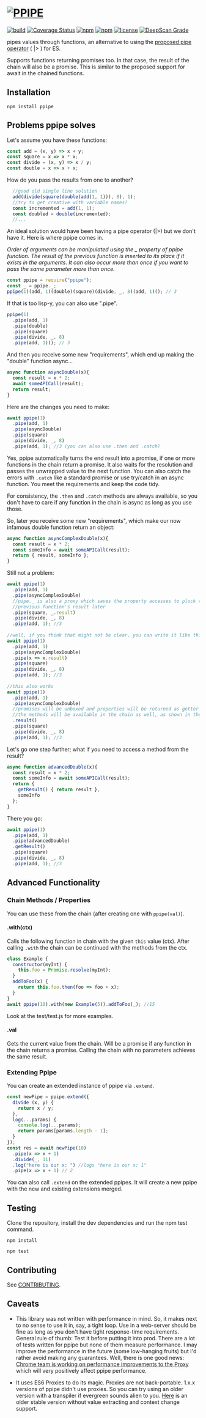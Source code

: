 # [![PPIPE](logo/logo_s.png)](https://github.com/egeozcan/ppipe)

[![build](https://travis-ci.org/egeozcan/ppipe.svg?branch=master)](https://travis-ci.org/egeozcan/ppipe)
[![Coverage Status](https://coveralls.io/repos/github/egeozcan/ppipe/badge.svg?branch=master)](https://coveralls.io/github/egeozcan/ppipe?branch=master)
[![npm](https://img.shields.io/npm/v/ppipe.svg)](https://www.npmjs.com/package/ppipe)
[![npm](https://img.shields.io/npm/dt/ppipe.svg)](https://www.npmjs.com/package/ppipe)
[![license](https://img.shields.io/github/license/egeozcan/ppipe.svg)](https://github.com/egeozcan/ppipe/blob/master/LICENSE)
[![DeepScan Grade](https://deepscan.io/api/projects/565/branches/916/badge/grade.svg)](https://deepscan.io/dashboard/#view=project&pid=565&bid=916)

pipes values through functions, an alternative to using the [proposed pipe operator](https://github.com/mindeavor/es-pipeline-operator) ( |> ) for ES.

Supports functions returning promises too. In that case, the result of the
chain will also be a promise. This is similar to the proposed support for
await in the chained functions.

## Installation

`npm install ppipe`

## Problems ppipe solves

Let's assume you have these functions:

```javascript
const add = (x, y) => x + y;
const square = x => x * x;
const divide = (x, y) => x / y;
const double = x => x + x;
```

How do you pass the results from one to another?

```javascript
  //good old single line solution
  add(divide(square(double(add(1, 1))), 8), 1);
  //try to get creative with variable names?
  const incremented = add(1, 1);
  const doubled = double(incremented);
  //...
```

An ideal solution would have been having a pipe operator (|>) but we don't have it. Here is
where ppipe comes in.

*Order of arguments can be manipulated using the _ property of ppipe function. The result of
the previous function is inserted to its place if it exists in the arguments. It can also
occur more than once if you want to pass the same parameter more than once.*

```javascript
const ppipe = require("ppipe");
const _ = ppipe._;
ppipe(1)(add, 1)(double)(square)(divide, _, 8)(add, 1)(); // 3
```

If that is too lisp-y, you can also use ".pipe".

```javascript
ppipe(1)
  .pipe(add, 1)
  .pipe(double)
  .pipe(square)
  .pipe(divide, _, 8)
  .pipe(add, 1)(); // 3
```

And then you receive some new "requirements", which end up making the "double" function
async...

```javascript
async function asyncDouble(x){
  const result = x * 2;
  await someAPICall(result);
  return result;
}
```

Here are the changes you need to make:

```javascript
await ppipe(1)
  .pipe(add, 1)
  .pipe(asyncDouble)
  .pipe(square)
  .pipe(divide, _, 8)
  .pipe(add, 1); //3 (you can also use .then and .catch)
```

Yes, ppipe automatically turns the end result into a promise, if one or more functions in the 
chain return a promise. It also waits for the resolution and passes the unwrapped value to the 
next function. You can also catch the errors with `.catch` like a standard promise or use
try/catch in an async function. You meet the requirements and keep the code tidy.

For consistency, the `.then` and `.catch` methods are always available, so you don't have to care
if any function in the chain is async as long as you use those.

So, later you receive some new "requirements", which make our now infamous double function 
return an object:

```javascript
async function asyncComplexDouble(x){
  const result = x * 2;
  const someInfo = await someAPICall(result);
  return { result, someInfo };
}
```

Still not a problem:

```javascript
await ppipe(1)
  .pipe(add, 1)
  .pipe(asyncComplexDouble)
  //pipe._ is also a proxy which saves the property accesses to pluck the prop from the
  //previous function's result later
  .pipe(square, _.result)
  .pipe(divide, _, 8)
  .pipe(add, 1); //3
  
//well, if you think that might not be clear, you can write it like this, too
await ppipe(1)
  .pipe(add, 1)
  .pipe(asyncComplexDouble)
  .pipe(x => x.result)
  .pipe(square)
  .pipe(divide, _, 8)
  .pipe(add, 1); //3
  
//this also works
await ppipe(1)
  .pipe(add, 1)
  .pipe(asyncComplexDouble)
  //promises will be unboxed and properties will be returned as getter functions
  //the methods will be available in the chain as well, as shown in the next example
  .result()
  .pipe(square)
  .pipe(divide, _, 8)
  .pipe(add, 1); //3
```

Let's go one step further; what if you need to access a method from the result?

```javascript
async function advancedDouble(x){
  const result = x * 2;
  const someInfo = await someAPICall(result);
  return { 
    getResult() { return result }, 
    someInfo 
  };
}
```

There you go:

```javascript
await ppipe(1)
  .pipe(add, 1)
  .pipe(advancedDouble)
  .getResult()
  .pipe(square)
  .pipe(divide, _, 8)
  .pipe(add, 1); //3
```

## Advanced Functionality

### Chain Methods / Properties

You can use these from the chain (after creating one with `ppipe(val)`).

#### .with(ctx)

Calls the following function in chain with the given `this` value (ctx). After calling `.with`
the chain can be continued with the methods from the ctx.

```javascript
class Example {
  constructor(myInt) {
    this.foo = Promise.resolve(myInt);
  }
  addToFoo(x) {
    return this.foo.then(foo => foo + x);
  }
}
await ppipe(10).with(new Example(5)).addToFoo(_); //15
```

Look at the test/test.js for more examples.

#### .val

Gets the current value from the chain. Will be a promise if any function in the chain returns a
promise. Calling the chain with no parameters achieves the same result.

### Extending Ppipe

You can create an extended instance of ppipe via `.extend`.

```javascript
const newPipe = ppipe.extend({
  divide (x, y) {
    return x / y;
  },
  log(...params) {
    console.log(...params);
    return params[params.length - 1];
  }
});
const res = await newPipe(10)
  .pipe(x => x + 1)
  .divide(_, 11)
  .log("here is our x: ") //logs "here is our x: 1"
  .pipe(x => x + 1) // 2
```

You can also call `.extend` on the extended ppipes. It will create a new ppipe with the new and
existing extensions merged.

## Testing

Clone the repository, install the dev dependencies and run the npm test command.

`npm install`

`npm test`

## Contributing

See [CONTRIBUTING](https://github.com/egeozcan/ppipe/blob/master/.github/CONTRIBUTING.md).

## Caveats

* This library was not written with performance in mind. So, it makes next to no sense to use
it in, say, a tight loop. Use in a web-server should be fine as long as you don't have tight
response-time requirements. General rule of thumb: Test it before putting it into prod. There
are a lot of tests written for ppipe but none of them measure performance. I may improve the
performance in the future (some low-hanging fruits) but I'd rather avoid making any guarantees.
Well, there is one good news: [Chrome team is working on performance improvements to the Proxy](https://v8project.blogspot.de/2017/10/optimizing-proxies.html)
which will very positively affect ppipe performance.

* It uses ES6 Proxies to do its magic. Proxies are not back-portable. 1.x.x versions of ppipe
didn't use proxies. So you can try using an older version with a transpiler if evergreen sounds
alien to you.
[Here](https://github.com/egeozcan/ppipe/blob/1888e9269be90f549d5c00002f7e800598c6d539/index.js)
is an older stable version without value extracting and context change support.
